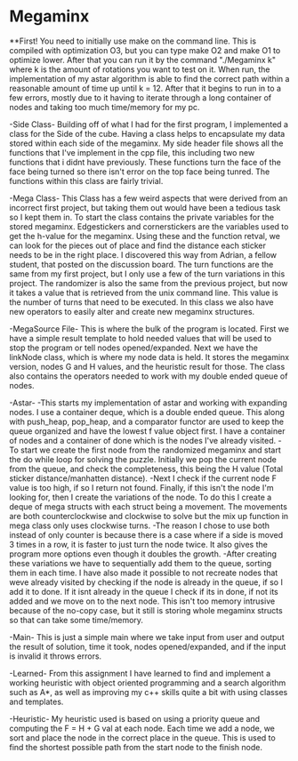 # Megaminx
**First! You need to initially use make on the command line. This is compiled with optimization O3, but you can type make O2 and make O1 to optimize lower.
After that you can run it by the command "./Megaminx k" where k is the amount of rotations you want to test on it. When run, the implementation of my astar algorithm is able to find the correct path within a reasonable amount of time up until k = 12. After that it begins to run in to a few errors, mostly due to it having to iterate through a long container of nodes and taking too much time/memory for my pc.

-Side Class-
Building off of what I had for the first program, I implemented a class for the Side of the cube. Having a class helps to encapsulate my data stored within each side of the megaminx. My side header file shows all the functions that I've implement in the cpp file, this including two new functions that i didnt have previously. These functions turn the face of the face being turned so there isn't error on the top face being tunred. The functions within this class are fairly trivial.

-Mega Class- 
This Class has a few weird aspects that were derived from an incorrect first project, but taking them out would have been a tedious task so I kept them in. To start the class contains the private variables for the stored megaminx. Edgestickers and cornerstickers are the variables used to get the h-value for the megaminx. Using these and the function retval, we can look for the pieces out of place and find the distance each sticker needs to be in the right place. I discovered this way from Adrian, a fellow student, that posted on the discussion board. The turn functions are the same from my first project, but I only use a few of the turn variations in this project. The randomizer is also the same from the previous project, but now it takes a value that is retrieved from the unix command line. This value is the number of turns that need to be executed. In this class we also have new operators to easily alter and create new megaminx structures.

-MegaSource File-
This is where the bulk of the program is located. First we have a simple result template to hold needed values that will be used to stop the program or tell nodes opened/expanded. Next we have the linkNode class, which is where my node data is held. It stores the megaminx version, nodes G and H values, and the heuristic result for those. The class also contains the operators needed to work with my double ended queue of nodes.

-Astar- 
-This starts my implementation of astar and working with expanding nodes. I use a container deque, which is a double ended queue. This along with push_heap, pop_heap, and a comparator functor are used to keep the queue organized and have the lowest f value object first. I have a container of nodes and a container of done which is the nodes I've already visited. 
-To start we create the first node from the randomized megaminx and start the do while loop for solving the puzzle. Initially we pop the current node from the queue, and check the completeness, this being the H value (Total sticker distance/manhatten distance). 
-Next I check if the current node F value is too high, if so I return not found. Finally, if this isn't the node I'm looking for, then I create the variations of the node. To do this I create a deque of mega structs with each struct being a movement. The movements are both counterclockwise  and clockwise to solve but the mix up function in mega class only uses clockwise turns. 
-The reason I chose to use both instead of only counter is because there is a case where if a side is moved 3 times in a row, it is faster to just turn the node twice. It also gives the program more options even though it doubles the growth. 
-After creating these variations we have to sequentially add them to the queue, sorting them in each time. I have also made it possible to not recreate nodes that weve already visited by checking if the node is already in the queue, if so I add it to done. If it isnt already in the queue I check if its in done, if not its added and we move on to the next node. This isn't too memory intrusive because of the no-copy case, but it still is storing whole megaminx structs so that can take some time/memory.

-Main-
This is just a simple main where we take input from user and output the result of solution, time it took, nodes opened/expanded, and if the input is invalid it throws errors. 

-Learned-
From this assignment I have learned to find and implement a working heuristic with object oriented programming and a search algorithm such as A*, as well as improving my c++ skills quite a bit with using classes and templates. 

-Heuristic-
My heuristic used is based on using a priority queue and computing the F = H + G val at each node. Each time we add a node, we sort and place the node in the correct place in the queue. This is used to find the shortest possible path from the start node to the finish node.
